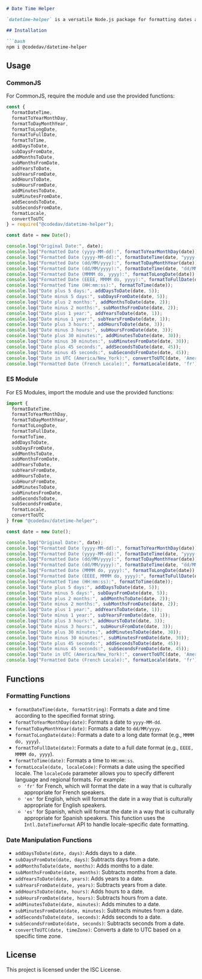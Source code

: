 ```markdown
# Date Time Helper

`datetime-helper` is a versatile Node.js package for formatting dates and times in various formats. It supports both CommonJS and ES Modules, making it easy to integrate into any Node.js project.

## Installation

```bash
npm i @codedav/datetime-helper
```

## Usage

### CommonJS

For CommonJS, require the module and use the provided functions:

```js
const {
  formatDateTime,
  formatToYearMonthDay,
  formatToDayMonthYear,
  formatToLongDate,
  formatToFullDate,
  formatToTime,
  addDaysToDate,
  subDaysFromDate,
  addMonthsToDate,
  subMonthsFromDate,
  addYearsToDate,
  subYearsFromDate,
  addHoursToDate,
  subHoursFromDate,
  addMinutesToDate,
  subMinutesFromDate,
  addSecondsToDate,
  subSecondsFromDate,
  formatLocale,
  convertToUTC
} = require("@codedav/datetime-helper");

const date = new Date();

console.log("Original Date:", date);
console.log("Formatted Date (yyyy-MM-dd):", formatToYearMonthDay(date));
console.log("Formatted Date (yyyy-MM-dd):", formatDateTime(date, "yyyy-MM-dd"));
console.log("Formatted Date (dd/MM/yyyy):", formatToDayMonthYear(date));
console.log("Formatted Date (dd/MM/yyyy):", formatDateTime(date, "dd/MM/yyyy"));
console.log("Formatted Date (MMMM do, yyyy):", formatToLongDate(date));
console.log("Formatted Date (EEEE, MMMM do, yyyy):", formatToFullDate(date));
console.log("Formatted Time (HH:mm:ss):", formatToTime(date));
console.log("Date plus 5 days:", addDaysToDate(date, 5));
console.log("Date minus 5 days:", subDaysFromDate(date, 5));
console.log("Date plus 2 months:", addMonthsToDate(date, 2));
console.log("Date minus 2 months:", subMonthsFromDate(date, 2));
console.log("Date plus 1 year:", addYearsToDate(date, 1));
console.log("Date minus 1 year:", subYearsFromDate(date, 1));
console.log("Date plus 3 hours:", addHoursToDate(date, 3));
console.log("Date minus 3 hours:", subHoursFromDate(date, 3));
console.log("Date plus 30 minutes:", addMinutesToDate(date, 30));
console.log("Date minus 30 minutes:", subMinutesFromDate(date, 30));
console.log("Date plus 45 seconds:", addSecondsToDate(date, 45));
console.log("Date minus 45 seconds:", subSecondsFromDate(date, 45));
console.log("Date in UTC (America/New_York):", convertToUTC(date, 'America/New_York'));
console.log("Formatted Date (French Locale):", formatLocale(date, 'fr'));
```

### ES Module

For ES Modules, import the module and use the provided functions:

```js
import {
  formatDateTime,
  formatToYearMonthDay,
  formatToDayMonthYear,
  formatToLongDate,
  formatToFullDate,
  formatToTime,
  addDaysToDate,
  subDaysFromDate,
  addMonthsToDate,
  subMonthsFromDate,
  addYearsToDate,
  subYearsFromDate,
  addHoursToDate,
  subHoursFromDate,
  addMinutesToDate,
  subMinutesFromDate,
  addSecondsToDate,
  subSecondsFromDate,
  formatLocale,
  convertToUTC
} from "@codedav/datetime-helper";

const date = new Date();

console.log("Original Date:", date);
console.log("Formatted Date (yyyy-MM-dd):", formatToYearMonthDay(date));
console.log("Formatted Date (yyyy-MM-dd):", formatDateTime(date, "yyyy-MM-dd"));
console.log("Formatted Date (dd/MM/yyyy):", formatToDayMonthYear(date));
console.log("Formatted Date (dd/MM/yyyy):", formatDateTime(date, "dd/MM/yyyy"));
console.log("Formatted Date (MMMM do, yyyy):", formatToLongDate(date));
console.log("Formatted Date (EEEE, MMMM do, yyyy):", formatToFullDate(date));
console.log("Formatted Time (HH:mm:ss):", formatToTime(date));
console.log("Date plus 5 days:", addDaysToDate(date, 5));
console.log("Date minus 5 days:", subDaysFromDate(date, 5));
console.log("Date plus 2 months:", addMonthsToDate(date, 2));
console.log("Date minus 2 months:", subMonthsFromDate(date, 2));
console.log("Date plus 1 year:", addYearsToDate(date, 1));
console.log("Date minus 1 year:", subYearsFromDate(date, 1));
console.log("Date plus 3 hours:", addHoursToDate(date, 3));
console.log("Date minus 3 hours:", subHoursFromDate(date, 3));
console.log("Date plus 30 minutes:", addMinutesToDate(date, 30));
console.log("Date minus 30 minutes:", subMinutesFromDate(date, 30));
console.log("Date plus 45 seconds:", addSecondsToDate(date, 45));
console.log("Date minus 45 seconds:", subSecondsFromDate(date, 45));
console.log("Date in UTC (America/New_York):", convertToUTC(date, 'America/New_York'));
console.log("Formatted Date (French Locale):", formatLocale(date, 'fr'));
```

## Functions

### Formatting Functions

- `formatDateTime(date, formatString)`: Formats a date and time according to the specified format string.
- `formatToYearMonthDay(date)`: Formats a date to `yyyy-MM-dd`.
- `formatToDayMonthYear(date)`: Formats a date to `dd/MM/yyyy`.
- `formatToLongDate(date)`: Formats a date to a long date format (e.g., `MMMM do, yyyy`).
- `formatToFullDate(date)`: Formats a date to a full date format (e.g., `EEEE, MMMM do, yyyy`).
- `formatToTime(date)`: Formats a time to `HH:mm:ss`.
- `formatLocale(date, localeCode)`: Formats a date using the specified locale. The `localeCode` parameter allows you to specify different language and regional formats. For example:
  - `'fr'` for French, which will format the date in a way that is culturally appropriate for French speakers.
  - `'en'` for English, which will format the date in a way that is culturally appropriate for English speakers.
  - `'es'` for Spanish, which will format the date in a way that is culturally appropriate for Spanish speakers.
  This function uses the `Intl.DateTimeFormat` API to handle locale-specific date formatting.

### Date Manipulation Functions

- `addDaysToDate(date, days)`: Adds days to a date.
- `subDaysFromDate(date, days)`: Subtracts days from a date.
- `addMonthsToDate(date, months)`: Adds months to a date.
- `subMonthsFromDate(date, months)`: Subtracts months from a date.
- `addYearsToDate(date, years)`: Adds years to a date.
- `subYearsFromDate(date, years)`: Subtracts years from a date.
- `addHoursToDate(date, hours)`: Adds hours to a date.
- `subHoursFromDate(date, hours)`: Subtracts hours from a date.
- `addMinutesToDate(date, minutes)`: Adds minutes to a date.
- `subMinutesFromDate(date, minutes)`: Subtracts minutes from a date.
- `addSecondsToDate(date, seconds)`: Adds seconds to a date.
- `subSecondsFromDate(date, seconds)`: Subtracts seconds from a date.
- `convertToUTC(date, timeZone)`: Converts a date to UTC based on a specific time zone.

## License

This project is licensed under the ISC License.
